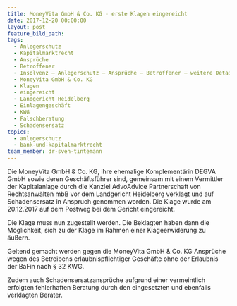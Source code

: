 ```yaml
---
title: MoneyVita GmbH & Co. KG - erste Klagen eingereicht
date: 2017-12-20 00:00:00
layout: post
feature_bild_path:
tags:
  - Anlegerschutz
  - Kapitalmarktrecht
  - Ansprüche
  - Betroffener
  - Insolvenz – Anlegerschutz – Ansprüche – Betroffener – weitere Details
  - MoneyVita GmbH & Co. KG
  - Klagen
  - eingereicht
  - Landgericht Heidelberg
  - Einlagengeschäft
  - KWG
  - Falschberatung
  - Schadensersatz
topics:
  - anlegerschutz
  - bank-und-kapitalmarktrecht
team_member: dr-sven-tintemann
---
```



Die MoneyVita GmbH & Co. KG, ihre ehemalige Komplementärin DEGVA GmbH sowie deren Geschäftsführer sind, gemeinsam mit einem Vermittler der Kapitalanlage durch die Kanzlei AdvoAdvice Partnerschaft von Rechtsanwälten mbB vor dem Landgericht Heidelberg verklagt und auf Schadensersatz in Anspruch genommen worden. Die Klage wurde am 20.12.2017 auf dem Postweg bei dem Gericht eingereicht.

Die Klage muss nun zugestellt werden. Die Beklagten haben dann die Möglichkeit, sich zu der Klage im Rahmen einer Klageerwiderung zu äußern.

Geltend gemacht werden gegen die MoneyVita GmbH & Co. KG Ansprüche wegen des Betreibens erlaubnispflichtiger Geschäfte ohne der Erlaubnis der BaFin nach § 32 KWG.

Zudem auch Schadensersatzansprüche aufgrund einer vermeintlich erfolgten fehlerhaften Beratung durch den eingesetzten und ebenfalls verklagten Berater.